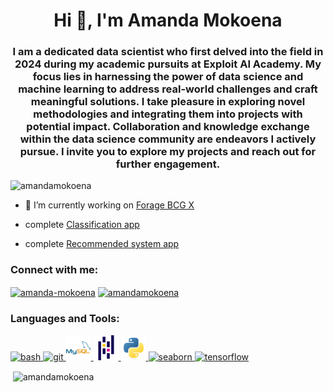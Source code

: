
<h1 align="center">Hi 👋, I'm Amanda Mokoena</h1>
<h3 align="center">I am a dedicated data scientist who first delved into the field in 2024 during my academic pursuits at Exploit AI Academy. My focus lies in harnessing the power of data science and machine learning to address real-world challenges and craft meaningful solutions. I take pleasure in exploring novel methodologies and integrating them into projects with potential impact. Collaboration and knowledge exchange within the data science community are endeavors I actively pursue. I invite you to explore my projects and reach out for further engagement.</h3>

<p align="left"> <img src="https://komarev.com/ghpvc/?username=amandamokoena&label=Profile%20views&color=0e75b6&style=flat" alt="amandamokoena" /> </p>

- 🔭 I’m currently working on [Forage BCG X](https://www.theforage.com/simulations?careers=data)

- complete [Classification app](https://app-classification-vdk9fsb5wabznmkayeexby.streamlit.app/)

- complete [Recommended system app](https://nkhubalale-recommendation-system-app-iz0vxz.streamlit.app/)

<h3 align="left">Connect with me:</h3>
<p align="left">
<a href="https://linkedin.com/in/amanda-mokoena" target="blank"><img align="center" src="https://raw.githubusercontent.com/rahuldkjain/github-profile-readme-generator/master/src/images/icons/Social/linked-in-alt.svg" alt="amanda-mokoena" height="30" width="40" /></a>
<a href="https://kaggle.com/amandamokoena" target="blank"><img align="center" src="https://raw.githubusercontent.com/rahuldkjain/github-profile-readme-generator/master/src/images/icons/Social/kaggle.svg" alt="amandamokoena" height="30" width="40" /></a>
</p>

<h3 align="left">Languages and Tools:</h3>
<p align="left"> <a href="https://www.gnu.org/software/bash/" target="_blank" rel="noreferrer"> <img src="https://www.vectorlogo.zone/logos/gnu_bash/gnu_bash-icon.svg" alt="bash" width="40" height="40"/> </a> <a href="https://git-scm.com/" target="_blank" rel="noreferrer"> <img src="https://www.vectorlogo.zone/logos/git-scm/git-scm-icon.svg" alt="git" width="40" height="40"/> </a> <a href="https://www.mysql.com/" target="_blank" rel="noreferrer"> <img src="https://raw.githubusercontent.com/devicons/devicon/master/icons/mysql/mysql-original-wordmark.svg" alt="mysql" width="40" height="40"/> </a> <a href="https://pandas.pydata.org/" target="_blank" rel="noreferrer"> <img src="https://raw.githubusercontent.com/devicons/devicon/2ae2a900d2f041da66e950e4d48052658d850630/icons/pandas/pandas-original.svg" alt="pandas" width="40" height="40"/> </a> <a href="https://www.python.org" target="_blank" rel="noreferrer"> <img src="https://raw.githubusercontent.com/devicons/devicon/master/icons/python/python-original.svg" alt="python" width="40" height="40"/> </a> <a href="https://seaborn.pydata.org/" target="_blank" rel="noreferrer"> <img src="https://seaborn.pydata.org/_images/logo-mark-lightbg.svg" alt="seaborn" width="40" height="40"/> </a> <a href="https://www.tensorflow.org" target="_blank" rel="noreferrer"> <img src="https://www.vectorlogo.zone/logos/tensorflow/tensorflow-icon.svg" alt="tensorflow" width="40" height="40"/> </a> </p>

<p>&nbsp;<img align="center" src="https://github-readme-stats.vercel.app/api?username=amandamokoena&show_icons=true&locale=en" alt="amandamokoena" /></p>




<!--
**AmandaMokoena/AmandaMokoena** is a ✨ _special_ ✨ repository because its `README.md` (this file) appears on your GitHub profile.

Here are some ideas to get you started:

- 🔭 I’m currently working on ...
- 🌱 I’m currently learning ...
- 👯 I’m looking to collaborate on ...
- 🤔 I’m looking for help with ...
- 💬 Ask me about ...
- 📫 How to reach me: ...
- 😄 Pronouns: ...
- ⚡ Fun fact: ...
-->
